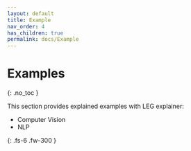 ```yaml
---
layout: default
title: Example
nav_order: 4
has_children: true
permalink: docs/Example
---
```


# Examples
{: .no_toc }

This section provides explained examples with LEG explainer:
* Computer Vision
* NLP

{: .fs-6 .fw-300 }
